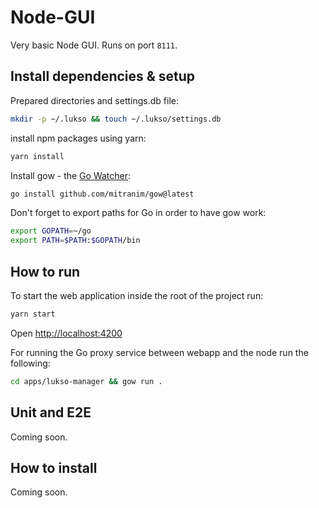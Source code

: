 # Node-GUI

Very basic Node GUI. Runs on port `8111`.

## Install dependencies & setup
Prepared directories and settings.db file:

```bash
mkdir -p ~/.lukso && touch ~/.lukso/settings.db 
```
install npm packages using yarn:

```bash
yarn install 
```

Install gow - the [Go Watcher](https://github.com/mitranim/gow):

```bash
go install github.com/mitranim/gow@latest
```
Don't forget to export paths for Go in order to have gow work: 

```bash
export GOPATH=~/go
export PATH=$PATH:$GOPATH/bin
```

## How to run

To start the web application inside the root of the project run:

```bash
yarn start
```
Open [http://localhost:4200](http://localhost:4200)

For running the Go proxy service between webapp and the node run the following:

```bash
cd apps/lukso-manager && gow run .
```

## Unit and E2E

Coming soon.

## How to install

Coming soon.
